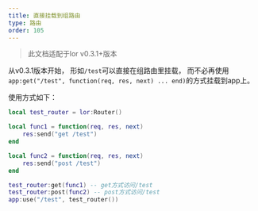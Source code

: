 ```yaml
---
title: 直接挂载到组路由
type: 路由
order: 105
---
```


>此文档适配于lor v0.3.1+版本


从v0.3.1版本开始， 形如`/test`可以直接在组路由里挂载， 而不必再使用`app:get("/test", function(req, res, next) ... end)`的方式挂载到app上。

使用方式如下：

```lua
local test_router = lor:Router()

local func1 = function(req, res, next)
    res:send("get /test")
end

local func2 = function(req, res, next)
    res:send("post /test")
end

test_router:get(func1) -- get方式访问/test
test_router:post(func2) -- post方式访问/test
app:use("/test", test_router())
```

